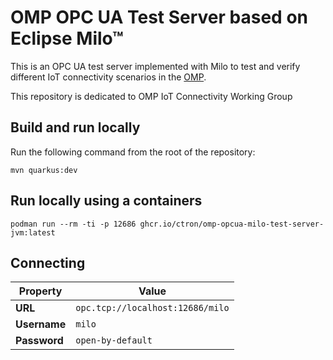 # OMP OPC UA Test Server based on Eclipse&nbsp;Milo™

This is an OPC UA test server implemented with Milo to test and verify different IoT connectivity scenarios in the
[OMP](https://open-manufacturing.org/).

This repository is dedicated to OMP IoT Connectivity Working Group

## Build and run locally

Run the following command from the root of the repository:

    mvn quarkus:dev

## Run locally using a containers

    podman run --rm -ti -p 12686 ghcr.io/ctron/omp-opcua-milo-test-server-jvm:latest

## Connecting

| Property | Value |
| - | - |
| **URL** | `opc.tcp://localhost:12686/milo` |
| **Username** | `milo` |
| **Password** | `open-by-default` |
